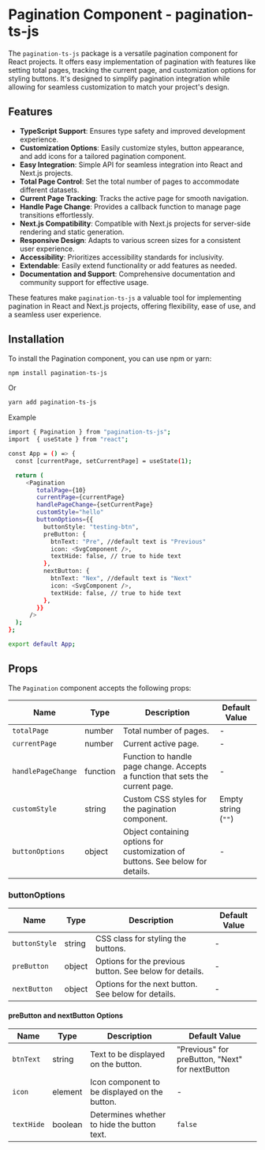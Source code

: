# Pagination Component - pagination-ts-js

The `pagination-ts-js` package is a versatile pagination component for React projects. It offers easy implementation of pagination with features like setting total pages, tracking the current page, and customization options for styling buttons. It's designed to simplify pagination integration while allowing for seamless customization to match your project's design.

## Features

- **TypeScript Support**: Ensures type safety and improved development experience.
- **Customization Options**: Easily customize styles, button appearance, and add icons for a tailored pagination component.
- **Easy Integration**: Simple API for seamless integration into React and Next.js projects.
- **Total Page Control**: Set the total number of pages to accommodate different datasets.
- **Current Page Tracking**: Tracks the active page for smooth navigation.
- **Handle Page Change**: Provides a callback function to manage page transitions effortlessly.
- **Next.js Compatibility**: Compatible with Next.js projects for server-side rendering and static generation.
- **Responsive Design**: Adapts to various screen sizes for a consistent user experience.
- **Accessibility**: Prioritizes accessibility standards for inclusivity.
- **Extendable**: Easily extend functionality or add features as needed.
- **Documentation and Support**: Comprehensive documentation and community support for effective usage.

These features make `pagination-ts-js` a valuable tool for implementing pagination in React and Next.js projects, offering flexibility, ease of use, and a seamless user experience.

## Installation

To install the Pagination component, you can use npm or yarn:

```bash
npm install pagination-ts-js
```

Or

```bash
yarn add pagination-ts-js
```

Example

```bash
import { Pagination } from "pagination-ts-js";
import  { useState } from "react";

const App = () => {
  const [currentPage, setCurrentPage] = useState(1);

  return (
     <Pagination
        totalPage={10}
        currentPage={currentPage}
        handlePageChange={setCurrentPage}
        customStyle="hello"
        buttonOptions={{
          buttonStyle: "testing-btn",
          preButton: {
            btnText: "Pre", //default text is "Previous"
            icon: <SvgComponent />,
            textHide: false, // true to hide text
          },
          nextButton: {
            btnText: "Nex", //default text is "Next"
            icon: <SvgComponent />,
            textHide: false, // true to hide text
          },
        }}
      />
  );
};

export default App;
```

## Props

The `Pagination` component accepts the following props:

| Name               | Type     | Description                                                                    | Default Value       |
| ------------------ | -------- | ------------------------------------------------------------------------------ | ------------------- |
| `totalPage`        | number   | Total number of pages.                                                         | -                   |
| `currentPage`      | number   | Current active page.                                                           | -                   |
| `handlePageChange` | function | Function to handle page change. Accepts a function that sets the current page. | -                   |
| `customStyle`      | string   | Custom CSS styles for the pagination component.                                | Empty string (`""`) |
| `buttonOptions`    | object   | Object containing options for customization of buttons. See below for details. | -                   |

### buttonOptions

| Name          | Type   | Description                                             | Default Value |
| ------------- | ------ | ------------------------------------------------------- | ------------- |
| `buttonStyle` | string | CSS class for styling the buttons.                      | -             |
| `preButton`   | object | Options for the previous button. See below for details. | -             |
| `nextButton`  | object | Options for the next button. See below for details.     | -             |

#### preButton and nextButton Options

| Name       | Type    | Description                                   | Default Value                                   |
| ---------- | ------- | --------------------------------------------- | ----------------------------------------------- |
| `btnText`  | string  | Text to be displayed on the button.           | "Previous" for preButton, "Next" for nextButton |
| `icon`     | element | Icon component to be displayed on the button. | -                                               |
| `textHide` | boolean | Determines whether to hide the button text.   | `false`                                         |
